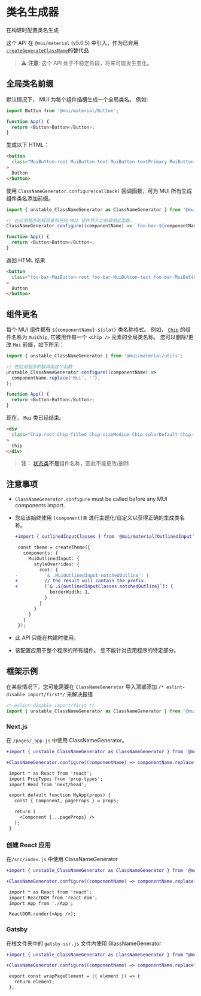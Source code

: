 # 类名生成器

<p class="description">在构建时配置类名生成</p>

这个 API 在 `@mui/material` (v5.0.5) 中引入，作为已弃用[`createGenerateClassName`](/system/styles/api/#creategenerateclassname-options-class-name-generator)的替代品

> ⚠️ **注意**: 这个 API 处于不稳定阶段，将来可能发生变化。

## 全局类名前缀

默认情况下， MUI 为每个组件插槽生成一个全局类名。 例如:

```js
import Button from '@mui/material/Button';

function App() {
  return <Button>Button</Button>;
}
```

生成以下 HTML：

```html
<button
  class="MuiButton-root MuiButton-text MuiButton-textPrimary MuiButton-sizeMedium MuiButton-textSizeMedium MuiButtonBase-root css-1ujsas3"
>
  Button
</button>
```

使用 `ClassNameGenerator.configure(callback)` 回调函数，可为 MUI 所有生成组件类名添加前缀。

```js
import { unstable_ClassNameGenerator as ClassNameGenerator } from '@mui/material/utils';

// 在应用程序的根目录和任何 MUI 组件导入之前调用此函数。
ClassNameGenerator.configure((componentName) => `foo-bar-${componentName}`);

function App() {
  return <Button>Button</Button>;
}
```

返回 HTML 结果

```html
<button
  class="foo-bar-MuiButton-root foo-bar-MuiButton-text foo-bar-MuiButton-textPrimary foo-bar-MuiButton-sizeMedium foo-bar-MuiButton-textSizeMedium foo-bar-MuiButtonBase-root css-1ujsas3"
>
  Button
</button>
```

## 组件更名

每个 MUI 组件都有 `${componentName}-${slot}` 类名称格式。 例如， [`Chip`](/material/react-chip/) 的组件名称为 `MuiChip`, 它被用作每一个 `<Chip />` 元素的全局类名称。 您可以删除/更改 `Mui` 前缀，如下所示：

```js
import { unstable_ClassNameGenerator } from '@mui/material/utils';

// 在应用程序的根调用这个函数
unstable_ClassNameGenerator.configure((componentName) =>
  componentName.replace('Mui', ''),
);

function App() {
  return <Button>Button</Button>;
}
```

现在， `Mui` 类已经结束。

```html
<div
  class="Chip-root Chip-filled Chip-sizeMedium Chip-colorDefault Chip-filledDefault css-mttbc0"
>
  Chip
</div>
```

> **注：** [状态类](/material/customization/how-to-customize/#state-classes)**不是**组件名称，因此不能更改/删除

## 注意事项

- `ClassNameGenerator.configure` must be called before any MUI components import.
- 您应该始终使用 `[component]类` 进行主题化/自定义以获得正确的生成类名称。

  ```diff
  +import { outlinedInputClasses } from '@mui/material/OutlinedInput';

   const theme = createTheme({
     components: {
       MuiOutlinedInput: {
         styleOverrides: {
           root: {
  -          '& .MuiOutlinedInput-notchedOutline': {
  +          // the result will contain the prefix.
  +          [`& .${outlinedInputClasses.notchedOutline}`]: {
               borderWidth: 1,
             }
           }
         }
       }
     }
   });
  ```

- 此 API 只能在构建时使用。
- 该配置应用于整个程序的所有组件。 您不能针对应用程序的特定部分。

## 框架示例

在某些情况下，您可能需要在 `ClassNameGenerator` 导入顶部添加 `/* eslint-disable import/first*/` 来解决报错

```js
/* eslint-disable import/first */
import { unstable_ClassNameGenerator as ClassNameGenerator } from '@mui/material/utils';
```

### Next.js

在 `/pages/_app.js` 中使用 ClassNameGenerator。

```diff
+import { unstable_ClassNameGenerator as ClassNameGenerator } from '@mui/material/utils';

+ClassNameGenerator.configure((componentName) => componentName.replace('Mui', ''));

 import * as React from 'react';
 import PropTypes from 'prop-types';
 import Head from 'next/head';

 export default function MyApp(props) {
   const { Component, pageProps } = props;

   return (
     <Component {...pageProps} />
   );
 }
```

### 创建 React 应用

在`/src/index.js` 中使用 ClassNameGenerator

```diff
+import { unstable_ClassNameGenerator as ClassNameGenerator } from '@mui/material/utils';

+ClassNameGenerator.configure((componentName) => componentName.replace('Mui', ''));

 import * as React from 'react';
 import ReactDOM from 'react-dom';
 import App from './App';

 ReactDOM.render(<App />);
```

### Gatsby

在根文件夹中的 `gatsby-ssr.js` 文件内使用 GlassNameGenerator

```diff
+import { unstable_ClassNameGenerator as ClassNameGenerator } from "@mui/material/utils";

+ClassNameGenerator.configure((componentName) => componentName.replace('Mui', ''));

 export const wrapPageElement = ({ element }) => {
   return element;
 };
```
